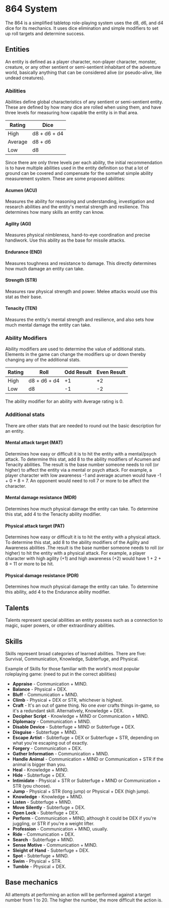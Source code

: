 # 864 System
The 864 is a simplified tabletop role-playing system uses the d8, d6, and d4 dice for its mechanics. It uses dice elimination and simple modifiers to set up roll targets and determine success.

## Entities
An entity is defined as a player character, non-player character, monster, creature, or any other sentient or semi-sentient inhabitant of the adventure world, basically anything that can be considered alive (or pseudo-alive, like undead creatures).

### Abilities
Abilities define global characteristics of any sentient or semi-sentient entity. These are defined by how many dice are rolled when using them, and have three levels for measuring how capable the entity is in that area.

| Rating  | Dice         |
|---------|--------------|
| High    | d8 + d6 + d4 |
| Average | d8 + d6      |
| Low     | d8           |

Since there are only three levels per each ability, the initial recommendation is to have multiple abilities used in the entity definition so that a lot of ground can be covered and compensate for the somwhat simple ability measurement system. These are some proposed abilities:

#### Acumen (ACU)
Measures the ability for reasoning and understanding, investigation and research abilities and the entity's mental strength and resilience. This determines how many skills an entity can know.

#### Agility (AGI)
Measures physical nimbleness, hand-to-eye coordination and precise handiwork. Use this ability as the base for missile attacks.

#### Endurance (END)
Measures toughness and resistance to damage. This directly determines how much damage an entity can take.

#### Strength (STR)
Measures raw physical strength and power. Melee attacks would use this stat as their base.

#### Tenacity (TEN)

Measures the entity's mental strength and resilience, and also sets how much mental damage the entity can take.

### Ability Modifiers

Ability modifiers are used to determine the value of additional stats. Elements in the game can change the modifiers up or down thereby changing any of the additional stats. 

| Rating | Roll         | Odd Result | Even Result |
| ------ | ------------ | ---------- | ----------- |
| High   | d8 + d6 + d4 | +1         | +2          |
| Low    | d8           | -1         | -2          |

The ability modifier for an ability with Average rating is 0.

### Additional stats

There are other stats that are needed to round out the basic description for an entity.

#### Mental attack target (MAT)
Determines how easy or difficult it is to hit the entity with a mental/psych attack. To determine this stat, add 8 to the ability modifiers of Acumen and Tenacity abilities. The result is the base number someone needs to roll (or higher) to affect the entity via a mental or psych attack. For example, a player character with low awareness -1 and average acumen would have -1 + 0 + 8 = 7. An opponent would need to roll 7 or more to be affect the character.

#### Mental damage resistance (MDR)
Determines how much physical damage the entity can take. To determine this stat, add 4 to the Tenacity ability modifier.

#### Physical attack target (PAT)
Determines how easy or difficult it is to hit the entity with a physical attack. To determine this stat, add 8 to the ability modifiers of the Agility and Awareness abilities .The result is the base number someone needs to roll (or higher) to hit the entity with a physical attack. For example, a player character with high agility (+1) and high awareness (+2) would have 1 + 2 + 8 = 11 or more to be hit.

#### Physical damage resistance (PDR)
Determines how much physical damage the entity can take. To determine this ability, add 4 to the Endurance ability modifier.

## Talents

Talents represent special abilities an entity possess such as a connection to magic, super powers, or other extraordinary abilities.

## Skills

Skills represent broad categories of learned abilities. There are five: Survival, Communication, Knowledge, Subterfuge, and Physical.

Example of Skills for those familiar with the world's most popular roleplaying game: (need to put in the correct abilities)

- **Appraise** - Communication + MIND.
- **Balance** - Physical + DEX.
- **Bluff** - Communication + MIND.
- **Climb** - Physical + DEX or STR, whichever is highest.
- **Craft** - It's an out of game thing. No one *ever* crafts things in-game, so it's a redundant skill. Alternatively, Knowledge + DEX.
- **Decipher** **Script** - Knowledge + MIND or Communication + MIND.
- **Diplomacy** - Communication + MIND.
- **Disable** **Device** - Subterfuge + MIND or Subterfuge + DEX.
- **Disguise** - Subterfuge + MIND.
- **Escape** **Artist** - Subterfuge + DEX or Subterfuge + STR, depending on what you're escaping out of exactly.
- **Forgery** - Communication + DEX.
- **Gather** **Information** - Communication + MIND.
- **Handle** **Animal** - Communication + MIND or Communication + STR if the animal is bigger than you.
- **Heal** - Knowledge + MIND.
- **Hide** - Subterfuge + DEX.
- **Intimidate** - Physical + STR or Subterfuge + MIND or Communication + STR (you choose).
- **Jump** - Physical + STR (long jump) or Physical + DEX (high jump).
- **Knowledge** - Knowledge + MIND.
- **Listen** - Subterfuge + MIND.
- **Move** **Silently** - Subterfuge + DEX.
- **Open** **Lock** - Subterfuge + DEX.
- **Perform** - Communication + MIND, although it could be DEX if you're juggling, or STR if you're a weight lifter.
- **Profession** - Communication + MIND, usually.
- **Ride** - Communication + DEX.
- **Search** - Subterfuge + MIND.
- **Sense** **Motive** - Communication + MIND.
- **Sleight** **of** **Hand** - Subterfuge + DEX.
- **Spot** - Subterfuge + MIND.
- **Swim** - Physical + STR.
- **Tumble** - Physical + DEX.

## Base mechanics

All attempts at performing an action will be performed against a target number from 1 to 20. The higher the number, the more difficult the action is.
